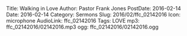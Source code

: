 Title: Walking in Love
Author: Pastor Frank Jones
PostDate: 2016-02-14
Date: 2016-02-14
Category: Sermons
Slug: 2016/02/ffc_02142016
Icon: microphone
AudioLink: ffc_02142016
Tags: LOVE
mp3: ffc_02142016/02142016.mp3
ogg: ffc_02142016/02142016.ogg
